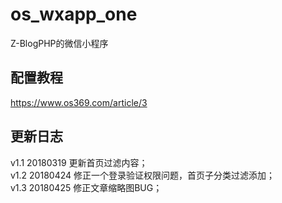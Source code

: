 # os_wxapp_one
Z-BlogPHP的微信小程序

## 配置教程  
<a href="https://www.os369.com/article/3" target="_blank">https://www.os369.com/article/3</a>

## 更新日志
v1.1 20180319 更新首页过滤内容；  
v1.2 20180424 修正一个登录验证权限问题，首页子分类过滤添加；  
v1.3 20180425 修正文章缩略图BUG；  
